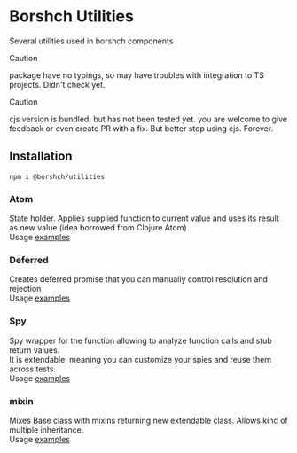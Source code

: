 # Borshch Utilities
Several utilities used in borshch components

>[!CAUTION]
>package have no typings, so may have troubles with integration to TS projects. Didn't check yet.

>[!CAUTION]
>cjs version is bundled, but has not been tested yet. you are welcome to give feedback or even create PR with a fix. But better stop using cjs. Forever.

## Installation
```
npm i @borshch/utilities
```

### Atom
State holder. Applies supplied function to current value and uses its result as new value (idea borrowed from Clojure Atom)<br>
Usage [examples](https://github.com/trofima/borshch/blob/main/packages/utilities/src/atom.test.js)

### Deferred
Creates deferred promise that you can manually control resolution and rejection<br>
Usage [examples](https://github.com/trofima/borshch/blob/main/packages/utilities/src/deferred.test.js) 

### Spy
Spy wrapper for the function allowing to analyze function calls and stub return values.<br>
It is extendable, meaning you can customize your spies and reuse them across tests.<br>
Usage [examples](https://github.com/trofima/borshch/blob/main/packages/utilities/src/spy.test.js)

### mixin
Mixes Base class with mixins returning new extendable class. Allows kind of multiple inheritance.<br>
Usage [examples](https://github.com/trofima/borshch/blob/main/packages/utilities/src/mixin.test.js)
